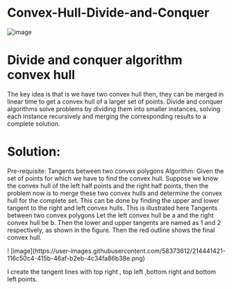 # Convex-Hull-Divide-and-Conquer
![image](https://user-images.githubusercontent.com/58373612/214441040-f78abf65-7283-4c0e-a172-9bd9e4c5f1d8.png)

<h1>Divide and conquer algorithm convex hull</h1>

<p>The key idea is that is we have two convex hull then, they can be merged in linear time to get a convex hull of a larger set of points. Divide and conquer algorithms solve problems by dividing them into smaller instances, solving each instance recursively and merging the corresponding results to a complete solution.</p>


<h1>Solution:</h1>
<p>Pre-requisite: Tangents between two convex polygons Algorithm: Given the set of points for which we have to find the convex hull. Suppose we know the convex hull of the left half points and the right half points, then the problem now is to merge these two convex hulls and determine the convex hull for the complete set. This can be done by finding the upper and lower tangent to the right and left convex hulls. This is illustrated here Tangents between two convex polygons Let the left convex hull be a and the right convex hull be b. Then the lower and upper tangents are named as 1 and 2 respectively, as shown in the figure. Then the red outline shows the final convex hull.</p>
! [image](https://user-images.githubusercontent.com/58373612/214441421-116c50c4-415b-46af-b2eb-4c34fa86b38e.png)

I create the tangent lines with top right , top left ,bottom right and bottom left points. 
